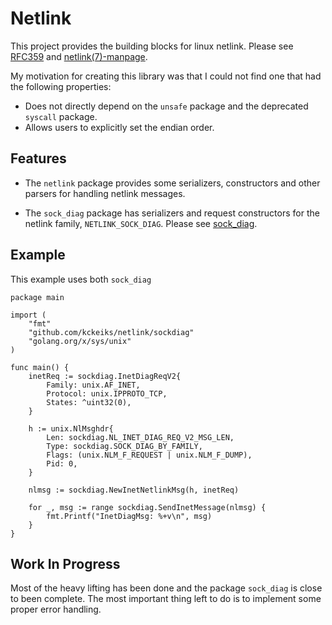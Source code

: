 # Netlink

This project provides the building blocks for linux netlink. Please see [RFC359](https://datatracker.ietf.org/doc/html/rfc3549) and [netlink(7)-manpage](https://man7.org/linux/man-pages/man7/netlink.7.html).

My motivation for creating this library was that I could not find one that had the following properties:

* Does not directly depend on the `unsafe` package and the deprecated `syscall` package.
* Allows users to explicitly set the endian order.

## Features

* The `netlink` package provides some serializers, constructors and other parsers for handling netlink messages. 

* The `sock_diag` package has serializers and request constructors for the netlink family, `NETLINK_SOCK_DIAG`. Please see [sock_diag](https://man7.org/linux/man-pages/man7/sock_diag.7.html).

## Example

This example uses both  `sock_diag`

```
package main

import (
    "fmt"
	"github.com/kckeiks/netlink/sockdiag"
    "golang.org/x/sys/unix"
)

func main() {
	inetReq := sockdiag.InetDiagReqV2{
		Family: unix.AF_INET,
		Protocol: unix.IPPROTO_TCP,
		States: ^uint32(0),
	}

	h := unix.NlMsghdr{
		Len: sockdiag.NL_INET_DIAG_REQ_V2_MSG_LEN,
		Type: sockdiag.SOCK_DIAG_BY_FAMILY,
		Flags: (unix.NLM_F_REQUEST | unix.NLM_F_DUMP),
		Pid: 0,
	}

	nlmsg := sockdiag.NewInetNetlinkMsg(h, inetReq)

	for _, msg := range sockdiag.SendInetMessage(nlmsg) {
		fmt.Printf("InetDiagMsg: %+v\n", msg)
	}
}

```

## Work In Progress

Most of the heavy lifting has been done and the package `sock_diag` is close to been complete. The most important thing left to do is to implement some proper error handling.

